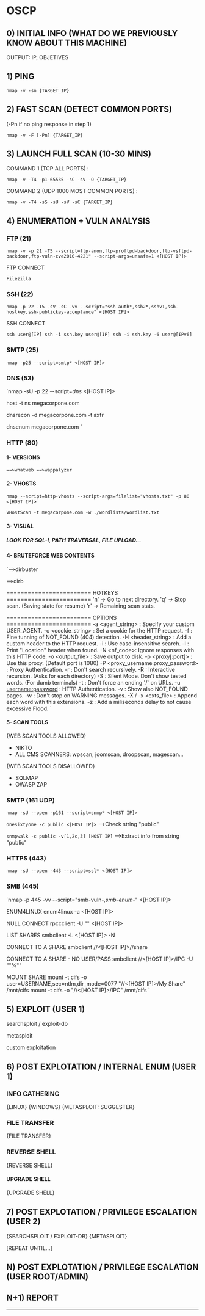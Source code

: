 # OSCP

## 0) INITIAL INFO (WHAT DO WE PREVIOUSLY KNOW ABOUT THIS MACHINE)

OUTPUT: IP, OBJETIVES

## 1) PING

`nmap -v -sn {TARGET_IP}`

## 2) FAST SCAN (DETECT COMMON PORTS)

(-Pn if no ping response in step 1)

`nmap -v -F [-Pn] {TARGET_IP}`

## 3) LAUNCH FULL SCAN (10-30 MINS)

COMMAND 1 (TCP ALL PORTS) : 

`nmap -v -T4 -p1-65535 -sC -sV -O {TARGET_IP}`

COMMAND 2 (UDP 1000 MOST COMMON PORTS) : 

`nmap -v -T4 -sS -sU -sV -sC {TARGET_IP}`

## 4) ENUMERATION + VULN ANALYSIS

### FTP (21)

`nmap -v -p 21 -T5 --script=ftp-anon,ftp-proftpd-backdoor,ftp-vsftpd-backdoor,ftp-vuln-cve2010-4221" --script-args=unsafe=1 <[HOST IP]>`

FTP CONNECT

`Filezilla`

### SSH (22)

`nmap -p 22 -T5 -sV -sC -vv --script="ssh-auth*,ssh2*,sshv1,ssh-hostkey,ssh-publickey-acceptance" <[HOST IP]>`

SSH CONNECT

`ssh user@[IP]
ssh -i ssh.key user@[IP]
ssh -i ssh.key -6 user@[IPv6]`

### SMTP (25)

`nmap -p25 --script=smtp* <[HOST IP]>`

### DNS (53)

`nmap -sU -p 22 --script=*dns* <[HOST IP]>

 host -t ns megacorpone.com

 dnsrecon -d megacorpone.com -t axfr
 
 dnsenum megacorpone.com
`

### HTTP (80)

#### 1- VERSIONS

`==>whatweb
==>wappalyzer`

#### 2- VHOSTS

`nmap --script=http-vhosts --script-args=filelist="vhosts.txt" -p 80 <[HOST IP]>`

`VHostScan -t megacorpone.com -w ./wordlists/wordlist.txt`

#### 3- VISUAL

##### LOOK FOR SQL-I, PATH TRAVERSAL, FILE UPLOAD...

#### 4- BRUTEFORCE WEB CONTENTS

`==>dirbuster

==>dirb

======================== HOTKEYS ========================
 'n' -> Go to next directory.
 'q' -> Stop scan. (Saving state for resume)
 'r' -> Remaining scan stats.

======================== OPTIONS ========================
 -a <agent_string> : Specify your custom USER_AGENT.
 -c <cookie_string> : Set a cookie for the HTTP request.
 -f : Fine tunning of NOT_FOUND (404) detection.
 -H <header_string> : Add a custom header to the HTTP request.
 -i : Use case-insensitive search.
 -l : Print "Location" header when found.
 -N <nf_code>: Ignore responses with this HTTP code.
 -o <output_file> : Save output to disk.
 -p <proxy[:port]> : Use this proxy. (Default port is 1080)
 -P <proxy_username:proxy_password> : Proxy Authentication.
 -r : Don't search recursively.
 -R : Interactive recursion. (Asks for each directory)
 -S : Silent Mode. Don't show tested words. (For dumb terminals)
 -t : Don't force an ending '/' on URLs.
 -u <username:password> : HTTP Authentication.
 -v : Show also NOT_FOUND pages.
 -w : Don't stop on WARNING messages.
 -X <extensions> / -x <exts_file> : Append each word with this extensions.
 -z <milisecs> : Add a miliseconds delay to not cause excessive Flood.
`

#### 5- SCAN TOOLS

{WEB SCAN TOOLS ALLOWED}
- NIKTO
- ALL CMS SCANNERS: wpscan, joomscan, droopscan, magescan...

{WEB SCAN TOOLS DISALLOWED}
- SQLMAP
- OWASP ZAP

### SMTP (161 UDP)

`nmap -sU --open -p161 --script=snmp* <[HOST IP]>`

`onesixtyone -c public <[HOST IP]>` -->Check string "public"

`snmpwalk -c public -v[1,2c,3] [HOST IP]` -->Extract info from string "public"

### HTTPS (443)

`nmap -sU --open -443 --script=ssl* <[HOST IP]>`

### SMB (445)

`nmap -p 445 -vv --script="smb-vuln-*,smb-enum-*" <[HOST IP]>

ENUM4LINUX
enum4linux -a <[HOST IP]>

NULL CONNECT
rpccclient -U "" <[HOST IP]>

LIST SHARES
smbclient -L <[HOST IP]> -N

CONNECT TO A SHARE
smbclient //<[HOST IP]>//share

CONNECT TO A SHARE - NO USER/PASS
smbclient //<[HOST IP]>/IPC -U ""%""

MOUNT SHARE
mount -t cifs -o user=USERNAME,sec=ntlm,dir_mode=0077 "//<[HOST IP]>/My Share" /mnt/cifs
mount -t cifs -o "//<[HOST IP]>/IPC" /mnt/cifs
`

## 5) EXPLOIT (USER 1)

searchsploit / exploit-db

metasploit

custom exploitation

## 6) POST EXPLOTATION / INTERNAL ENUM (USER 1)

### INFO GATHERING
{LINUX}
{WINDOWS}
{METASPLOIT: SUGGESTER}

### FILE TRANSFER

{FILE TRANSFER}

### REVERSE SHELL

{REVERSE SHELL}

#### UPGRADE SHELL

{UPGRADE SHELL}

## 7) POST EXPLOTATION / PRIVILEGE ESCALATION (USER 2)

{SEARCHSPLOIT / EXPLOIT-DB}
{METASPLOIT}

[REPEAT UNTIL...]

## N) POST EXPLOTATION / PRIVILEGE ESCALATION (USER ROOT/ADMIN)


## N+1) REPORT


--------------------------------------------------------------
